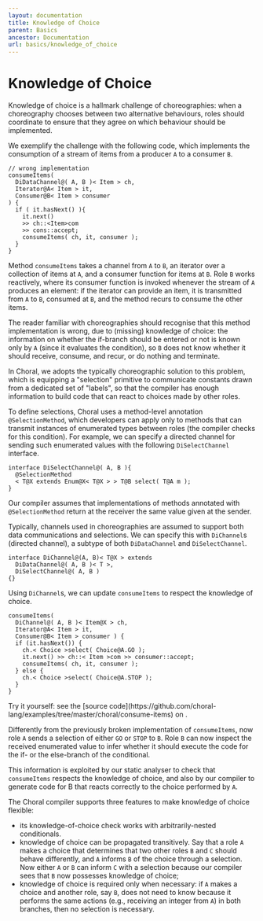 ```yaml
---
layout: documentation
title: Knowledge of Choice
parent: Basics
ancestor: Documentation
url: basics/knowledge_of_choice
---
```


# Knowledge of Choice

Knowledge of choice is a hallmark challenge of choreographies: when a choreography chooses between two alternative behaviours, roles should coordinate to ensure that they agree on which behaviour should be implemented.

We exemplify the challenge with the following code, which implements the consumption of a stream of items from a producer `A` to a consumer `B`.

```choral
// wrong implementation
consumeItems( 
  DiDataChannel@( A, B )< Item > ch, 
  Iterator@A< Item > it, 
  Consumer@B< Item > consumer
) { 
  if ( it.hasNext() ){ 
    it.next() 
    >> ch::<Item>com 
    >> cons::accept;
    consumeItems( ch, it, consumer ); 
  } 
}
```

Method `consumeItems` takes a channel from `A` to `B`, an iterator over a collection of items at `A`, and a consumer function for items at `B`. Role `B` works reactively, where its consumer function is invoked whenever the stream of `A` produces an element: if the iterator can provide an item, it is transmitted from `A` to `B`, consumed at `B`, and the method recurs to consume the other items.

The reader familiar with choreographies should recognise that <span class="warning">this method implementation is wrong</span>, due to (missing) knowledge of choice: the information on whether the if-branch should be entered or not is known only by `A` (since it evaluates the condition), so `B` does not know whether it should receive, consume, and recur, or do nothing and terminate.

In Choral, we adopts the typically choreographic solution to this problem, which is equipping a "selection" primitive to communicate constants drawn from a dedicated set of "labels", so that 
the compiler has enough information to build code that can react to choices made by other roles.

To define selections, Choral uses a method-level annotation `@SelectionMethod`, which developers can apply only to methods that can transmit instances of enumerated types between roles (the compiler checks for this condition). For example, we can specify a directed channel for sending such enumerated values with the following `DiSelectChannel` interface.
 
```choral
interface DiSelectChannel@( A, B ){ 
  @SelectionMethod 
  < T@X extends Enum@X< T@X > > T@B select( T@A m ); 
}
```

Our compiler assumes that implementations of methods annotated with `@SelectionMethod` return at the receiver the same value given at the sender.

Typically, channels used in choreographies are assumed to support both data communications and selections. We can specify this with `DiChannel`s (directed channel), a subtype of both `DiDataChannel` and `DiSelectChannel`.

```choral
interface DiChannel@(A, B)< T@X > extends 
  DiDataChannel@( A, B )< T >, 
  DiSelectChannel@( A, B ) 
{}
```

Using `DiChannel`s, we can update `consumeItems` to respect the knowledge of choice.

```choral
consumeItems( 
  DiChannel@( A, B )< Item@X > ch, 
  Iterator@A< Item > it, 
  Consumer@B< Item > consumer ) { 
  if (it.hasNext()) {
    ch.< Choice >select( Choice@A.GO );
    it.next() >> ch::< Item >com >> consumer::accept; 
    consumeItems( ch, it, consumer ); 
  } else { 
    ch.< Choice >select( Choice@A.STOP ); 
  } 
}
```

<p class="text-center text-monospace">
Try it yourself: see the [source code](https://github.com/choral-lang/examples/tree/master/choral/consume-items) on <i class="fab fa-github"></i>.
</p>

Differently from the previously broken implementation of `consumeItems`, now role `A` sends a selection of either `GO` or `STOP` to `B`. Role `B` can now inspect the received enumerated value to infer whether it should execute the code for the if- or the else-branch of the conditional. 

This information is exploited by our static analyser to check that `consumeItems` respects the knowledge of choice, and also by our compiler to generate code for B that reacts correctly to the choice performed by `A`.

The Choral compiler supports three features to make knowledge of choice flexible:

- its knowledge-of-choice check works with arbitrarily-nested conditionals. 
- knowledge of choice can be propagated transitively. Say that a role `A` makes a choice that determines that two other roles `B` and `C` should behave differently, and `A` informs `B` of the choice through a selection. Now either `A` or `B` can inform `C` with a selection because our compiler sees that `B` now possesses knowledge of choice;
- knowledge of choice is required only when necessary: if `A` makes a choice and another role, say `B`, does not need to know because it performs the same actions (e.g., receiving an integer from `A`) in both branches, then no selection is necessary.